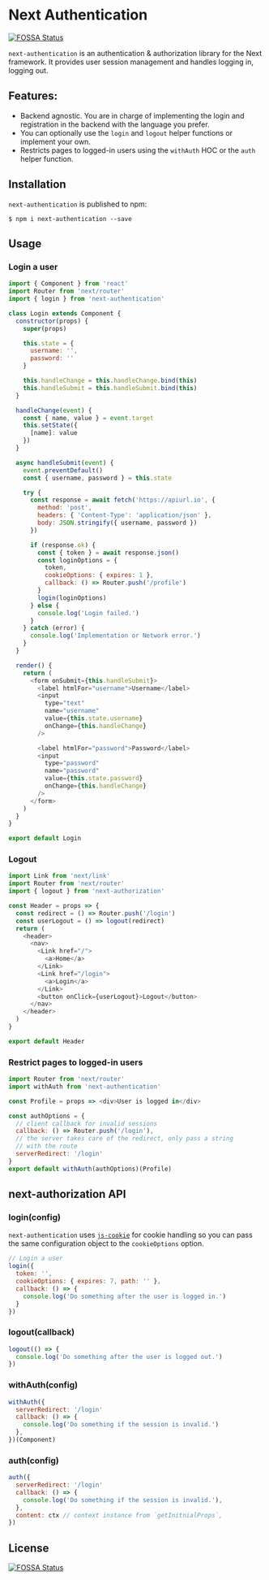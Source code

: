 # Next Authentication
[![FOSSA Status](https://app.fossa.io/api/projects/git%2Bgithub.com%2Fj0lv3r4%2Fnext-authentication.svg?type=shield)](https://app.fossa.io/projects/git%2Bgithub.com%2Fj0lv3r4%2Fnext-authentication?ref=badge_shield)


`next-authentication` is an authentication &amp; authorization library for the Next framework. It provides user session management and handles logging in, logging out.

## Features:

- Backend agnostic. You are in charge of implementing the login and registration in the backend with the language you prefer.
- You can optionally use the `login` and `logout` helper functions or implement your own.
- Restricts pages to logged-in users using the `withAuth` HOC or the `auth` helper function.

## Installation

`next-authentication` is published to npm:

```
$ npm i next-authentication --save
```

## Usage

### Login a user

```js
import { Component } from 'react'
import Router from 'next/router'
import { login } from 'next-authentication'

class Login extends Component {
  constructor(props) {
    super(props)

    this.state = {
      username: '',
      password: ''
    }

    this.handleChange = this.handleChange.bind(this)
    this.handleSubmit = this.handleSubmit.bind(this)
  }

  handleChange(event) {
    const { name, value } = event.target
    this.setState({
      [name]: value
    })
  }

  async handleSubmit(event) {
    event.preventDefault()
    const { username, password } = this.state

    try {
      const response = await fetch('https://apiurl.io', {
        method: 'post',
        headers: { 'Content-Type': 'application/json' },
        body: JSON.stringify({ username, password })
      })

      if (response.ok) {
        const { token } = await response.json()
        const loginOptions = {
          token,
          cookieOptions: { expires: 1 },
          callback: () => Router.push('/profile')
        }
        login(loginOptions)
      } else {
        console.log('Login failed.')
      }
    } catch (error) {
      console.log('Implementation or Network error.')
    }
  }

  render() {
    return (
      <form onSubmit={this.handleSubmit}>
        <label htmlFor="username">Username</label>
        <input
          type="text"
          name="username"
          value={this.state.username}
          onChange={this.handleChange}
        />

        <label htmlFor="password">Password</label>
        <input
          type="password"
          name="password"
          value={this.state.password}
          onChange={this.handleChange}
        />
      </form>
    )
  }
}

export default Login
```

### Logout

```js
import Link from 'next/link'
import Router from 'next/router'
import { logout } from 'next-authorization'

const Header = props => {
  const redirect = () => Router.push('/login')
  const userLogout = () => logout(redirect)
  return (
    <header>
      <nav>
        <Link href="/">
          <a>Home</a>
        </Link>
        <Link href="/login">
          <a>Login</a>
        </Link>
        <button onClick={userLogout}>Logout</button>
      </nav>
    </header>
  )
}

export default Header
```

### Restrict pages to logged-in users

```js
import Router from 'next/router'
import withAuth from 'next-authentication'

const Profile = props => <div>User is logged in</div>

const authOptions = {
  // client callback for invalid sessions
  callback: () => Router.push('/login'),
  // the server takes care of the redirect, only pass a string
  // with the route
  serverRedirect: '/login'
}
export default withAuth(authOptions)(Profile)
```

## next-authorization API

### login(config)

`next-authentication` uses [`js-cookie`](https://www.npmjs.com/package/js-cookie) for cookie handling so you can pass the same configuration object to the `cookieOptions` option.

```js
// Login a user
login({
  token: '',
  cookieOptions: { expires: 7, path: '' },
  callback: () => {
    console.log('Do something after the user is logged in.')
  }
})
```

### logout(callback)

```js
logout(() => {
  console.log('Do something after the user is logged out.')
})
```

### withAuth(config)

```js
withAuth({
  serverRedirect: '/login'
  callback: () => {
    console.log('Do something if the session is invalid.')
  },
})(Component)
```

### auth(config)

```js
auth({
  serverRedirect: '/login'
  callback: () => {
    console.log('Do something if the session is invalid.'),
  },
  content: ctx // context instance from `getInitnialProps`,
})
```


## License
[![FOSSA Status](https://app.fossa.io/api/projects/git%2Bgithub.com%2Fj0lv3r4%2Fnext-authentication.svg?type=large)](https://app.fossa.io/projects/git%2Bgithub.com%2Fj0lv3r4%2Fnext-authentication?ref=badge_large)
